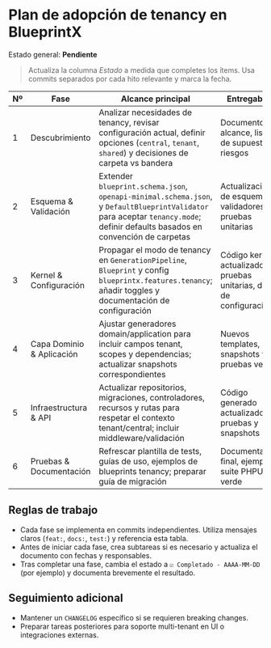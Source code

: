 # Plan de adopción de tenancy en BlueprintX

Estado general: **Pendiente**

> Actualiza la columna *Estado* a medida que completes los ítems. Usa commits separados por cada hito relevante y marca la fecha.

| Nº | Fase | Alcance principal | Entregables | Estado |
| --- | --- | --- | --- | --- |
| 1 | Descubrimiento | Analizar necesidades de tenancy, revisar configuración actual, definir opciones (`central`, `tenant`, `shared`) y decisiones de carpeta vs bandera | Documento de alcance, lista de supuestos y riesgos | ☐ Pendiente |
| 2 | Esquema & Validación | Extender `blueprint.schema.json`, `openapi-minimal.schema.json`, y `DefaultBlueprintValidator` para aceptar `tenancy.mode`; definir defaults basados en convención de carpetas | Actualizaciones de esquema y validadores + pruebas unitarias | ☐ Pendiente |
| 3 | Kernel & Configuración | Propagar el modo de tenancy en `GenerationPipeline`, `Blueprint` y config `blueprintx.features.tenancy`; añadir toggles y documentación de configuración | Código kernel actualizado, pruebas unitarias, docs de configuración | ☐ Pendiente |
| 4 | Capa Dominio & Aplicación | Ajustar generadores domain/application para incluir campos tenant, scopes y dependencias; actualizar snapshots correspondientes | Nuevos templates, snapshots y pruebas verdes | ☐ Pendiente |
| 5 | Infraestructura & API | Actualizar repositorios, migraciones, controladores, recursos y rutas para respetar el contexto tenant/central; incluir middleware/validación | Código generado actualizado, pruebas y snapshots | ☐ Pendiente |
| 6 | Pruebas & Documentación | Refrescar plantilla de tests, guías de uso, ejemplos de blueprints tenancy; preparar guía de migración | Documentación final, ejemplos, suite PHPUnit verde | ☐ Pendiente |

## Reglas de trabajo

- Cada fase se implementa en commits independientes. Utiliza mensajes claros (`feat:`, `docs:`, `test:`) y referencia esta tabla.
- Antes de iniciar cada fase, crea subtareas si es necesario y actualiza el documento con fechas y responsables.
- Tras completar una fase, cambia el estado a `☑ Completado - AAAA-MM-DD` (por ejemplo) y documenta brevemente el resultado.

## Seguimiento adicional

- Mantener un `CHANGELOG` específico si se requieren breaking changes.
- Preparar tareas posteriores para soporte multi-tenant en UI o integraciones externas.
